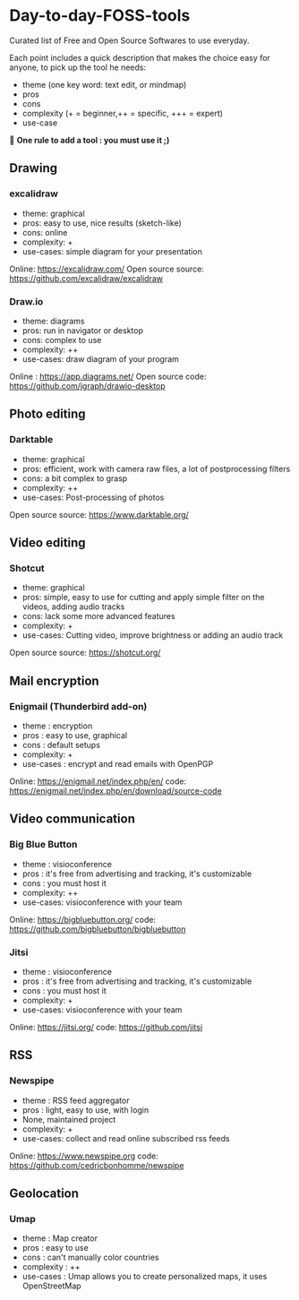 # Day-to-day-FOSS-tools

Curated list of Free and Open Source Softwares to use everyday.

Each point includes a quick description that makes the choice easy for anyone, to pick up the tool he needs: 
  - theme (one key word: text edit, or mindmap)
  - pros
  - cons
  - complexity (+ = beginner,++ = specific, +++ = expert)
  - use-case
  
 :straight_ruler: **One rule to add a tool : you must use it ;)**
 
 ## Drawing
 
 ### excalidraw
 
 - theme: graphical
 - pros: easy to use, nice results (sketch-like)
 - cons: online
 - complexity: +
 - use-cases: simple diagram for your presentation
 
 Online: https://excalidraw.com/ Open source source: https://github.com/excalidraw/excalidraw
 
 ### Draw.io
 
 - theme: diagrams
 - pros: run in navigator or desktop
 - cons: complex to use
 - complexity: ++
 - use-cases: draw diagram of your program
 
 Online : https://app.diagrams.net/ Open source code: https://github.com/jgraph/drawio-desktop
 
 
 ## Photo editing
 
 ### Darktable
 
 - theme: graphical
 - pros: efficient, work with camera raw files, a lot of postprocessing filters
 - cons: a bit complex to grasp
 - complexity: ++
 - use-cases: Post-processing of photos
 
 Open source source: https://www.darktable.org/
 
 ## Video editing
 
 ### Shotcut
 
 - theme: graphical
 - pros: simple, easy to use for cutting and apply simple filter on the videos, adding audio tracks
 - cons: lack some more advanced features
 - complexity: +
 - use-cases: Cutting video, improve brightness or adding an audio track
 
 Open source source: https://shotcut.org/
 
 
 ## Mail encryption
 
 ### Enigmail (Thunderbird add-on)
 
 - theme : encryption
 - pros : easy to use, graphical
 - cons : default setups
 - complexity: +
 - use-cases : encrypt and read emails with OpenPGP
 
 Online: https://enigmail.net/index.php/en/ code: https://enigmail.net/index.php/en/download/source-code
 
 ## Video communication
 
 ### Big Blue Button
 
 - theme : visioconference
 - pros : it's free from advertising and tracking, it's customizable
 - cons : you must host it
 - complexity: ++
 - use-cases: visioconference with your team
 
 Online: https://bigbluebutton.org/ code: https://github.com/bigbluebutton/bigbluebutton
 
 ### Jitsi
 
 - theme : visioconference
 - pros : it's free from advertising and tracking, it's customizable
 - cons : you must host it
 - complexity: +
 - use-cases: visioconference with your team
 
 Online: https://jitsi.org/ code: https://github.com/jitsi
 
 ## RSS
 
 ### Newspipe
 
 - theme : RSS feed aggregator
 - pros : light, easy to use, with login 
 - None, maintained project
 - complexity: +
 - use-cases: collect and read online subscribed rss feeds
 
 Online: https://www.newspipe.org code: https://github.com/cedricbonhomme/newspipe 

## Geolocation

### Umap 

- theme : Map creator
- pros : easy to use
- cons : can't manually color countries
- complexity : ++
- use-cases :  Umap allows you to create personalized maps, it uses OpenStreetMap
